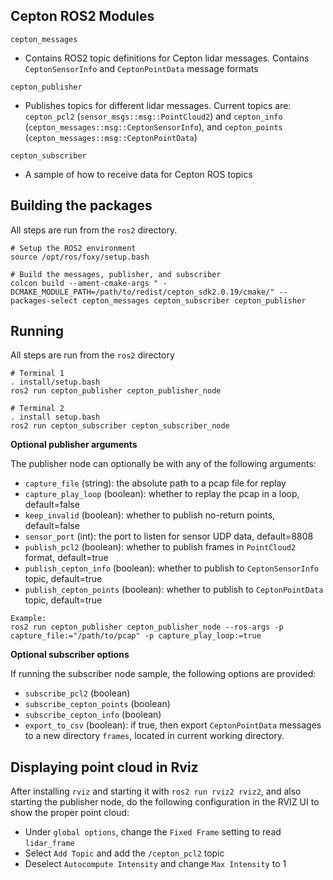 ## Cepton ROS2 Modules

`cepton_messages`
* Contains ROS2 topic definitions for Cepton lidar messages. Contains `CeptonSensorInfo` and `CeptonPointData` message formats

`cepton_publisher`
* Publishes topics for different lidar messages. Current topics are: `cepton_pcl2` (`sensor_msgs::msg::PointCloud2`) and `cepton_info` (`cepton_messages::msg::CeptonSensorInfo`), and `cepton_points` (`cepton_messages::msg::CeptonPointData`)

`cepton_subscriber`
* A sample of how to receive data for Cepton ROS topics


## Building the packages
All steps are run from the `ros2` directory.
```
# Setup the ROS2 environment
source /opt/ros/foxy/setup.bash

# Build the messages, publisher, and subscriber
colcon build --ament-cmake-args " -DCMAKE_MODULE_PATH=/path/to/redist/cepton_sdk2.0.19/cmake/" --packages-select cepton_messages cepton_subscriber cepton_publisher
```

## Running
All steps are run from the `ros2` directory
```
# Terminal 1
. install/setup.bash
ros2 run cepton_publisher cepton_publisher_node
```
```
# Terminal 2
. install setup.bash
ros2 run cepton_subscriber cepton_subscriber_node
```


**Optional publisher arguments**

The publisher node can optionally be with any of the following arguments:
* `capture_file` (string): the absolute path to a pcap file for replay
* `capture_play_loop` (boolean): whether to replay the pcap in a loop, default=false
* `keep_invalid` (boolean): whether to publish no-return points, default=false
* `sensor_port` (int): the port to listen for sensor UDP data, default=8808
* `publish_pcl2` (boolean): whether to publish frames in `PointCloud2` format, default=true
* `publish_cepton_info` (boolean): whether to publish to `CeptonSensorInfo` topic, default=true
* `publish_cepton_points` (boolean): whether to publish to `CeptonPointData` topic, default=true
```
Example:
ros2 run cepton_publisher cepton_publisher_node --ros-args -p capture_file:="/path/to/pcap" -p capture_play_loop:=true
```

**Optional subscriber options**

If running the subscriber node sample, the following options are provided:
* `subscribe_pcl2` (boolean)
* `subscribe_cepton_points` (boolean)
* `subscribe_cepton_info` (boolean)
* `export_to_csv` (boolean): if true, then export `CeptonPointData` messages to a new directory `frames`, located in current working directory.

## Displaying point cloud in Rviz
After installing `rviz` and starting it with `ros2 run rviz2 rviz2`, and also starting the publisher node, do the following configuration in the RVIZ UI to show the proper point cloud:

* Under `global options`, change the `Fixed Frame` setting to read `lidar_frame`
* Select `Add Topic` and add the `/cepton_pcl2` topic
* Deselect `Autocompute Intensity` and change `Max Intensity` to 1
